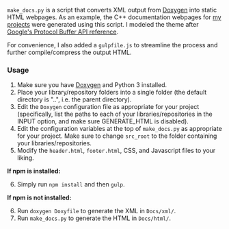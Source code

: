 
`make_docs.py` is a script that converts XML output from [Doxygen](http://www.stack.nl/~dimitri/doxygen/) into static HTML webpages. As an example, the C++ documentation webpages for [my projects](https://asaparov.org/docs/core/) were generated using this script. I modeled the theme after [Google's Protocol Buffer API reference](https://developers.google.com/protocol-buffers/docs/reference/cpp/).

For convenience, I also added a `gulpfile.js` to streamline the process and further compile/compress the output HTML.

### Usage

1. Make sure you have [Doxygen](http://www.stack.nl/~dimitri/doxygen/) and Python 3 installed.
2. Place your library/repository folders into a single folder (the default directory is "..", i.e. the parent directory).
3. Edit the `Doxygen` configuration file as appropriate for your project (specifically, list the paths to each of your libraries/repositories in the INPUT option, and make sure GENERATE_HTML is disabled).
4. Edit the configuration variables at the top of `make_docs.py` as appropriate for your project. Make sure to change `src_root` to the folder containing your libraries/repositories.
5. Modify the `header.html`, `footer.html`, CSS, and Javascript files to your liking.

**If npm is installed:**

6. Simply run `npm install` and then `gulp`.

**If npm is not installed:**

6. Run `doxygen Doxyfile` to generate the XML in `Docs/xml/`.
7. Run `make_docs.py` to generate the HTML in `Docs/html/`.
